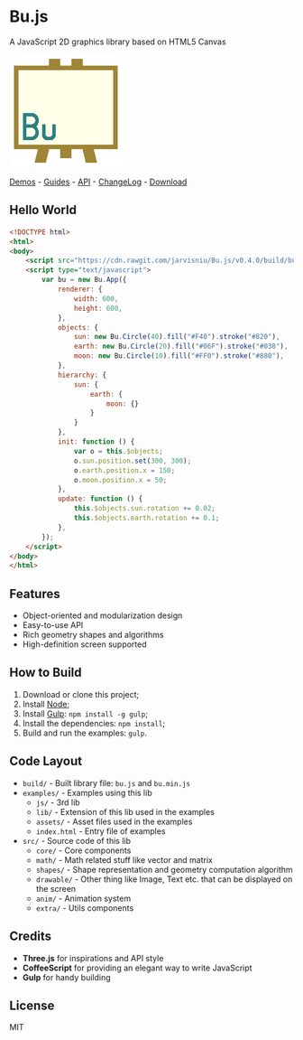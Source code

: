 Bu.js
=====

A JavaScript 2D graphics library based on HTML5 Canvas

[![](logo.png)](http://jarvisniu.com/Bu.js/examples/)

[Demos](http://jarvisniu.com/Bu.js/examples/) -
[Guides](https://github.com/jarvisniu/Bu.js/wiki/Guides) -
[API](https://github.com/jarvisniu/Bu.js/wiki/API) -
[ChangeLog](CHANGELOG.md) -
[Download](https://cdn.rawgit.com/jarvisniu/Bu.js/v0.4.0/build/bu.min.js)


## Hello World

``` html
<!DOCTYPE html>
<html>
<body>
    <script src="https://cdn.rawgit.com/jarvisniu/Bu.js/v0.4.0/build/bu.min.js"></script>
    <script type="text/javascript">
        var bu = new Bu.App({
            renderer: {
                width: 600,
                height: 600,
            },
            objects: {
                sun: new Bu.Circle(40).fill("#F40").stroke("#820"),
                earth: new Bu.Circle(20).fill("#06F").stroke("#038"),
                moon: new Bu.Circle(10).fill("#FF0").stroke("#880"),
            },
            hierarchy: {
                sun: {
                    earth: {
                        moon: {}
                    }
                }
            },
            init: function () {
                var o = this.$objects;
                o.sun.position.set(300, 300);
                o.earth.position.x = 150;
                o.moon.position.x = 50;
            },
            update: function () {
                this.$objects.sun.rotation += 0.02;
                this.$objects.earth.rotation += 0.1;
            },
        });
    </script>
</body>
</html>
```


## Features

- Object-oriented and modularization design
- Easy-to-use API
- Rich geometry shapes and algorithms
- High-definition screen supported


## How to Build

1. Download or clone this project;
1. Install [Node](https://nodejs.org/);
2. Install [Gulp](http://gulpjs.com/): `npm install -g gulp`;
3. Install the dependencies: `npm install`;
4. Build and run the examples: `gulp`.


## Code Layout

- `build/` - Built library file: `bu.js` and `bu.min.js`
- `examples/` - Examples using this lib
    - `js/` - 3rd lib
    - `lib/` - Extension of this lib used in the examples
    - `assets/` - Asset files used in the examples
    - `index.html` - Entry file of examples
- `src/` - Source code of this lib
    - `core/` - Core components
    - `math/` - Math related stuff like vector and matrix
    - `shapes/` - Shape representation and geometry computation algorithm
    - `drawable/` - Other thing like Image, Text etc. that can be displayed on the screen
    - `anim/` - Animation system
    - `extra/` - Utils components


## Credits

- **Three.js** for inspirations and API style
- **CoffeeScript** for providing an elegant way to write JavaScript
- **Gulp** for handy building


## License

MIT
